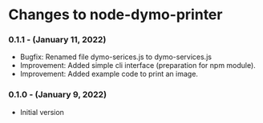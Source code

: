 # Changes to node-dymo-printer

### 0.1.1 - (January 11, 2022)
- Bugfix: Renamed file dymo-serices.js to dymo-services.js
- Improvement: Added simple cli interface (preparation for npm module).  
- Improvement: Added example code to print an image.

### 0.1.0 - (January 9, 2022)
- Initial version 
